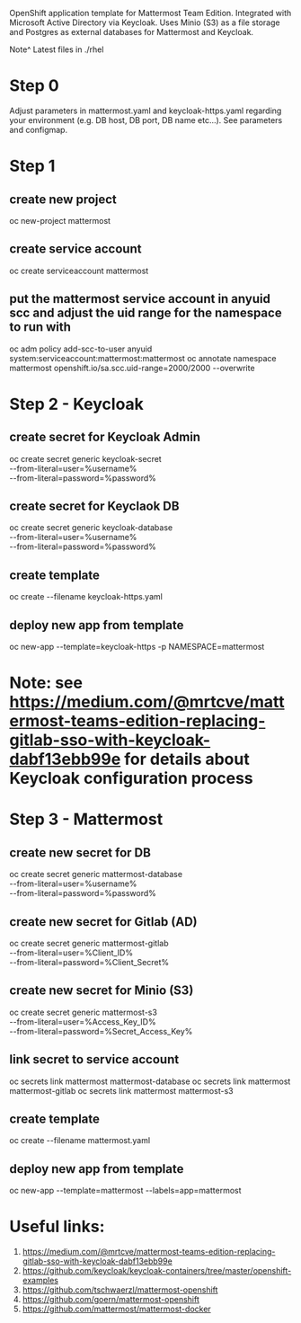 OpenShift application template for Mattermost Team Edition.
Integrated with Microsoft Active Directory via Keycloak.
Uses Minio (S3) as a file storage and Postgres as external databases for Mattermost and Keycloak.

Note^ Latest files in ./rhel

# Step 0

Adjust parameters in mattermost.yaml and keycloak-https.yaml regarding your environment (e.g. DB host, DB port, DB name etc...). See parameters and configmap.

# Step 1

## create new project
oc new-project mattermost

## create service account
oc create serviceaccount mattermost

## put the mattermost service account in anyuid scc and adjust the uid range for the namespace to run with
oc adm policy add-scc-to-user anyuid system:serviceaccount:mattermost:mattermost
oc annotate namespace mattermost openshift.io/sa.scc.uid-range=2000/2000 --overwrite

# Step 2 - Keycloak

## create secret for Keycloak Admin
oc create secret generic keycloak-secret \
--from-literal=user=%username% \
--from-literal=password=%password%

## create secret for Keyclaok DB
oc create secret generic keycloak-database \
--from-literal=user=%username% \
--from-literal=password=%password%

## create template
oc create --filename keycloak-https.yaml

## deploy new app from template
oc new-app --template=keycloak-https -p NAMESPACE=mattermost

# Note: see https://medium.com/@mrtcve/mattermost-teams-edition-replacing-gitlab-sso-with-keycloak-dabf13ebb99e for details about Keycloak configuration process

# Step 3 - Mattermost

## create new secret for DB
oc create secret generic mattermost-database \
--from-literal=user=%username% \
--from-literal=password=%password%

## create new secret for Gitlab (AD)
oc create secret generic mattermost-gitlab \
--from-literal=user=%Client_ID% \
--from-literal=password=%Client_Secret%

## create new secret for Minio (S3)
oc create secret generic mattermost-s3 \
--from-literal=user=%Access_Key_ID% \
--from-literal=password=%Secret_Access_Key%

## link secret to service account
oc secrets link mattermost mattermost-database
oc secrets link mattermost mattermost-gitlab
oc secrets link mattermost mattermost-s3

## create template
oc create --filename mattermost.yaml

## deploy new app from template
oc new-app --template=mattermost --labels=app=mattermost

# Useful links:
1. https://medium.com/@mrtcve/mattermost-teams-edition-replacing-gitlab-sso-with-keycloak-dabf13ebb99e
2. https://github.com/keycloak/keycloak-containers/tree/master/openshift-examples
3. https://github.com/tschwaerzl/mattermost-openshift
4. https://github.com/goern/mattermost-openshift
5. https://github.com/mattermost/mattermost-docker
